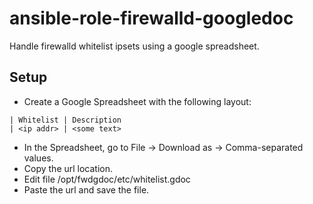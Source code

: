# ansible-role-firewalld-googledoc
Handle firewalld whitelist ipsets using a google spreadsheet.

## Setup
* Create a Google Spreadsheet with the following layout:
```
| Whitelist | Description
| <ip addr> | <some text>
```
* In the Spreadsheet, go to File -> Download as -> Comma-separated values.
* Copy the url location.
* Edit file /opt/fwdgdoc/etc/whitelist.gdoc
* Paste the url and save the file.
